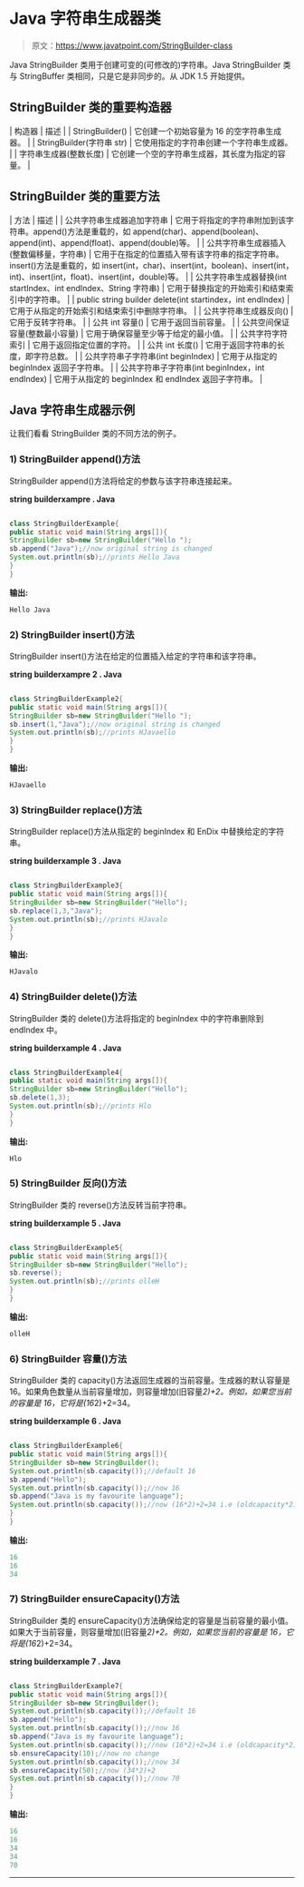 # Java 字符串生成器类

> 原文：<https://www.javatpoint.com/StringBuilder-class>

Java StringBuilder 类用于创建可变的(可修改的)字符串。Java StringBuilder 类与 StringBuffer 类相同，只是它是非同步的。从 JDK 1.5 开始提供。

## StringBuilder 类的重要构造器

| 构造器 | 描述 |
| StringBuilder() | 它创建一个初始容量为 16 的空字符串生成器。 |
| StringBuilder(字符串 str) | 它使用指定的字符串创建一个字符串生成器。 |
| 字符串生成器(整数长度) | 它创建一个空的字符串生成器，其长度为指定的容量。 |

## StringBuilder 类的重要方法

| 方法 | 描述 |
| 公共字符串生成器追加字符串 | 它用于将指定的字符串附加到该字符串。append()方法是重载的，如 append(char)、append(boolean)、append(int)、append(float)、append(double)等。 |
| 公共字符串生成器插入(整数偏移量，字符串) | 它用于在指定的位置插入带有该字符串的指定字符串。insert()方法是重载的，如 insert(int，char)、insert(int，boolean)、insert(int，int)、insert(int，float)、insert(int，double)等。 |
| 公共字符串生成器替换(int startIndex、int endIndex、String 字符串) | 它用于替换指定的开始索引和结束索引中的字符串。 |
| public string builder delete(int startindex，int endIndex) | 它用于从指定的开始索引和结束索引中删除字符串。 |
| 公共字符串生成器反向() | 它用于反转字符串。 |
| 公共 int 容量() | 它用于返回当前容量。 |
| 公共空间保证容量(整数最小容量) | 它用于确保容量至少等于给定的最小值。 |
| 公共字符字符索引 | 它用于返回指定位置的字符。 |
| 公共 int 长度() | 它用于返回字符串的长度，即字符总数。 |
| 公共字符串子字符串(int beginIndex) | 它用于从指定的 beginIndex 返回子字符串。 |
| 公共字符串子字符串(int beginIndex，int endIndex) | 它用于从指定的 beginIndex 和 endIndex 返回子字符串。 |

## Java 字符串生成器示例

让我们看看 StringBuilder 类的不同方法的例子。

### 1) StringBuilder append()方法

StringBuilder append()方法将给定的参数与该字符串连接起来。

**string builderxampre . Java**

```java

class StringBuilderExample{
public static void main(String args[]){
StringBuilder sb=new StringBuilder("Hello ");
sb.append("Java");//now original string is changed
System.out.println(sb);//prints Hello Java
}
}

```

**输出:**

```java
Hello Java

```

### 2) StringBuilder insert()方法

StringBuilder insert()方法在给定的位置插入给定的字符串和该字符串。

**string builderxampre 2 . Java**

```java

class StringBuilderExample2{
public static void main(String args[]){
StringBuilder sb=new StringBuilder("Hello ");
sb.insert(1,"Java");//now original string is changed
System.out.println(sb);//prints HJavaello
}
}

```

**输出:**

```java
HJavaello

```

### 3) StringBuilder replace()方法

StringBuilder replace()方法从指定的 beginIndex 和 EnDix 中替换给定的字符串。

**string builderxample 3 . Java**

```java

class StringBuilderExample3{
public static void main(String args[]){
StringBuilder sb=new StringBuilder("Hello");
sb.replace(1,3,"Java");
System.out.println(sb);//prints HJavalo
}
}

```

**输出:**

```java
HJavalo

```

### 4) StringBuilder delete()方法

StringBuilder 类的 delete()方法将指定的 beginIndex 中的字符串删除到 endIndex 中。

**string builderxample 4 . Java**

```java

class StringBuilderExample4{
public static void main(String args[]){
StringBuilder sb=new StringBuilder("Hello");
sb.delete(1,3);
System.out.println(sb);//prints Hlo
}
}

```

**输出:**

```java
Hlo

```

### 5) StringBuilder 反向()方法

StringBuilder 类的 reverse()方法反转当前字符串。

**string builderxample 5 . Java**

```java

class StringBuilderExample5{
public static void main(String args[]){
StringBuilder sb=new StringBuilder("Hello");
sb.reverse();
System.out.println(sb);//prints olleH
}
}

```

**输出:**

```java
olleH

```

### 6) StringBuilder 容量()方法

StringBuilder 类的 capacity()方法返回生成器的当前容量。生成器的默认容量是 16。如果角色数量从当前容量增加，则容量增加(旧容量*2)+2。例如，如果您当前的容量是 16，它将是(16*2)+2=34。

**string builderxample 6 . Java**

```java

class StringBuilderExample6{  
public static void main(String args[]){  
StringBuilder sb=new StringBuilder();  
System.out.println(sb.capacity());//default 16  
sb.append("Hello");  
System.out.println(sb.capacity());//now 16  
sb.append("Java is my favourite language");  
System.out.println(sb.capacity());//now (16*2)+2=34 i.e (oldcapacity*2)+2  
}  
}  

```

**输出:**

```java
16
16
34

```

### 7) StringBuilder ensureCapacity()方法

StringBuilder 类的 ensureCapacity()方法确保给定的容量是当前容量的最小值。如果大于当前容量，则容量增加(旧容量*2)+2。例如，如果您当前的容量是 16，它将是(16*2)+2=34。

**string builderxample 7 . Java**

```java

class StringBuilderExample7{  
public static void main(String args[]){  
StringBuilder sb=new StringBuilder();  
System.out.println(sb.capacity());//default 16  
sb.append("Hello");  
System.out.println(sb.capacity());//now 16  
sb.append("Java is my favourite language");  
System.out.println(sb.capacity());//now (16*2)+2=34 i.e (oldcapacity*2)+2  
sb.ensureCapacity(10);//now no change  
System.out.println(sb.capacity());//now 34  
sb.ensureCapacity(50);//now (34*2)+2  
System.out.println(sb.capacity());//now 70  
}  
}  

```

**输出:**

```java
16
16
34
34
70

```

* * *